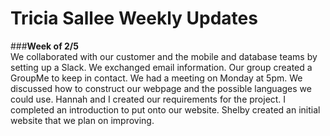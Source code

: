 # Tricia Sallee Weekly Updates

###**Week of 2/5**
  <br>
  We collaborated with our customer and the mobile and database teams by setting up a Slack. We exchanged email information.
  Our group created a GroupMe to keep in contact. We had a meeting on Monday at 5pm. We discussed how to construct our webpage
  and the possible languages we could use. Hannah and I created our requirements for the project. I completed an introduction
  to put onto our website. Shelby created an initial website that we plan on improving.
